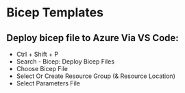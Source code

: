 # Bicep Templates

## Deploy bicep file to Azure Via VS Code:

- Ctrl + Shift + P
- Search -  Bicep: Deploy Bicep Files
- Choose Bicep File
- Select Or Create Resource Group (& Resource Location)
- Select Parameters File